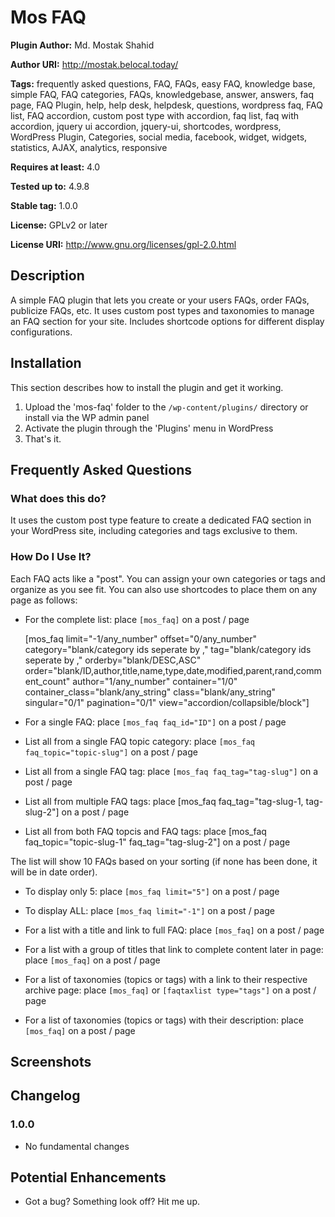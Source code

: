 # Mos FAQ #
**Plugin Author:** Md. Mostak Shahid

**Author URI:** http://mostak.belocal.today/

**Tags:** frequently asked questions, FAQ, FAQs, easy FAQ, knowledge base, simple FAQ, FAQ categories, FAQs, knowledgebase, answer, answers, faq page, FAQ Plugin, help, help desk, helpdesk, questions, wordpress faq, FAQ list, FAQ accordion, custom post type with accordion, faq list, faq with accordion, jquery ui accordion, jquery-ui, shortcodes, wordpress, WordPress Plugin, Categories, social media, facebook, widget, widgets, statistics, AJAX, analytics, responsive

**Requires at least:** 4.0

**Tested up to:** 4.9.8

**Stable tag:** 1.0.0

**License:** GPLv2 or later

**License URI:** http://www.gnu.org/licenses/gpl-2.0.html


## Description ##
A simple FAQ plugin that lets you create or your users FAQs, order FAQs, publicize FAQs, etc. It uses custom post types and taxonomies to manage an FAQ section for your site. Includes shortcode options for different display configurations.

## Installation ##

This section describes how to install the plugin and get it working.

1. Upload the 'mos-faq' folder to the `/wp-content/plugins/` directory or install via the WP admin panel
2. Activate the plugin through the 'Plugins' menu in WordPress
3. That's it.

## Frequently Asked Questions ##

### What does this do? ###

It uses the custom post type feature to create a dedicated FAQ section in your WordPress site, including categories and tags exclusive to them.

### How Do I Use It? ###

Each FAQ acts like a "post". You can assign your own categories or tags and organize as you see fit. You can also use shortcodes to place them on any page as follows:

* For the complete list:
	place `[mos_faq]` on a post / page

	[mos_faq limit="-1/any_number" offset="0/any_number" category="blank/category ids seperate by ," tag="blank/category ids seperate by ," orderby="blank/DESC,ASC" order="blank/ID,author,title,name,type,date,modified,parent,rand,comment_count" author="1/any_number" container="1/0" container_class="blank/any_string" class="blank/any_string" singular="0/1" pagination="0/1" view="accordion/collapsible/block"]

* For a single FAQ:
	place `[mos_faq faq_id="ID"]` on a post / page

* List all from a single FAQ topic category:
	place `[mos_faq faq_topic="topic-slug"]` on a post / page

* List all from a single FAQ tag:
	place `[mos_faq faq_tag="tag-slug"]` on a post / page

* List all from multiple FAQ tags:
	place [mos_faq faq_tag="tag-slug-1, tag-slug-2"] on a post / page

* List all from both FAQ topcis and FAQ tags:
	place [mos_faq faq_topic="topic-slug-1" faq_tag="tag-slug-2"] on a post / page

The list will show 10 FAQs based on your sorting (if none has been done, it will be in date order).
* To display only 5:
	place `[mos_faq limit="5"]` on a post / page

* To display ALL:
	place `[mos_faq limit="-1"]` on a post / page

* For a list with a title and link to full FAQ:
	place `[mos_faq]` on a post / page

* For a list with a group of titles that link to complete content later in page:
	place `[mos_faq]` on a post / page

* For a list of taxonomies (topics or tags) with a link to their respective archive page:
	place `[mos_faq]` or `[faqtaxlist type="tags"]` on a post / page

* For a list of taxonomies (topics or tags) with their description:
	place `[mos_faq]` on a post / page

## Screenshots ##

## Changelog ##

### 1.0.0 ###
* No fundamental changes

## Potential Enhancements ##
* Got a bug? Something look off? Hit me up.

